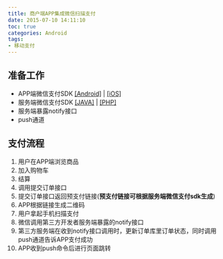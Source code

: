 ```yaml
---
title: 商户端APP集成微信扫描支付
date: 2015-07-10 14:11:10
toc: true
categories: Android
tags:
- 移动支付
---
```


## 准备工作

* APP端微信支付SDK
  [[Android]](https://open.weixin.qq.com/cgi-bin/showdocument?action=dir_list&t=resource/res_list&verify=1&id=open1419317784&token=&lang=zh_CN) | [[iOS]](https://open.weixin.qq.com/cgi-bin/showdocument?action=dir_list&t=resource/res_list&verify=1&id=open1419317782&token=&lang=zh_CN)
* 服务端微信支付SDK
  [[JAVA]](https://pay.weixin.qq.com/wiki/doc/api/download/wxpay_scanpay_java_sdk_proj-master.zip) |
  [[PHP]](https://pay.weixin.qq.com/wiki/doc/api/download/WxpayAPI_php_v3.zip)
* 服务端暴露notify接口
* push通道

## 支付流程

1. 用户在APP端浏览商品
2. 加入购物车
3. 结算
4. 调用提交订单接口
5. 提交订单接口返回预支付链接(**预支付链接可根据服务端微信支付sdk生成**)
6. APP根据链接生成二维码
7. 用户拿起手机扫描支付
8. 微信调用第三方开发者服务端暴露的notify接口
9. 第三方服务端在收到notify接口调用时，更新订单库里订单状态，同时调用push通道告诉APP支付成功
10. APP收到push命令后进行页面跳转
